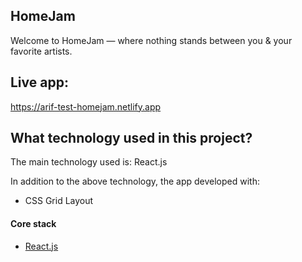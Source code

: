 ## HomeJam
Welcome to HomeJam — where nothing stands between you & your favorite artists.

## Live app:
https://arif-test-homejam.netlify.app

## What technology used in this project?

The main technology used is: React.js

In addition to the above technology, the app developed with:
- CSS Grid Layout
#### Core stack
- [React.js](https://github.com/facebook/react)
